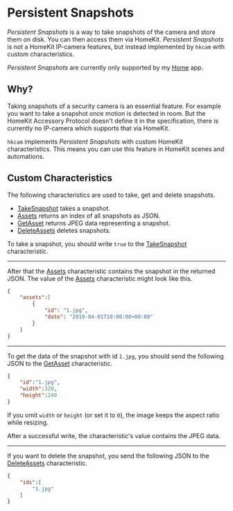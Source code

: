# Persistent Snapshots

*Persistent Snapshots* is a way to take snapshots of the camera and store them on disk.
You can then access them via HomeKit.
*Persistent Snapshots* is not a HomeKit IP-camera features, but instead implemented by `hkcam` with custom characteristics.

*Persistent Snapshots* are currently only supported by my [Home](https://hochgatterer.me/home) app.

## Why?

Taking snapshots of a security camera is an essential feature.
For example you want to take a snapshot once motion is detected in room.
But the HomeKit Accessory Protocol doesn't define it in the specification, 
there is currently no IP-camera which supports that via HomeKit.

`hkcam` implements *Persistent Snapshots* with custom HomeKit characteristics.
This means you can use this feature in HomeKit scenes and automations.

## Custom Characteristics

The following characteristics are used to take, get and delete snapshots.

- [TakeSnapshot](/take_snapshot.go) takes a snapshot.
- [Assets](/assets.go) returns an index of all snapshots as JSON.
- [GetAsset](/get_asset.go) returns JPEG data representing a snapshot.
- [DeleteAssets](/delete_assets.go) deletes snapshots.

To take a snapshot, you should write `true` to the [TakeSnapshot](/take_snapshot.go) characteristic.

---

After that the [Assets](/assets.go) characteristic contains the snapshot in the returned JSON.
The value of the [Assets](/assets.go) characteristic might look like this.

```json
{
    "assets":[
        {
            "id": "1.jpg",
            "date": "2019-04-01T10:00:00+00:00"
        }
    ]
}
```

---

To get the data of the snapshot with id `1.jpg`, you should send the following JSON to the [GetAsset](/get_asset.go) characteristic.

```json
{
    "id":"1.jpg",
    "width":320,
    "height":240
}
```

If you omit `width` or `height` (or set it to `0`), the image keeps the aspect ratio while resizing.

After a successful write, the characteristic's value contains the JPEG data.

---

If you want to delete the snapshot, you send the following JSON to the [DeleteAssets](/delete_assets.go) characteristic.

```json
{
    "ids":[
        "1.jpg"
    ]
}
```